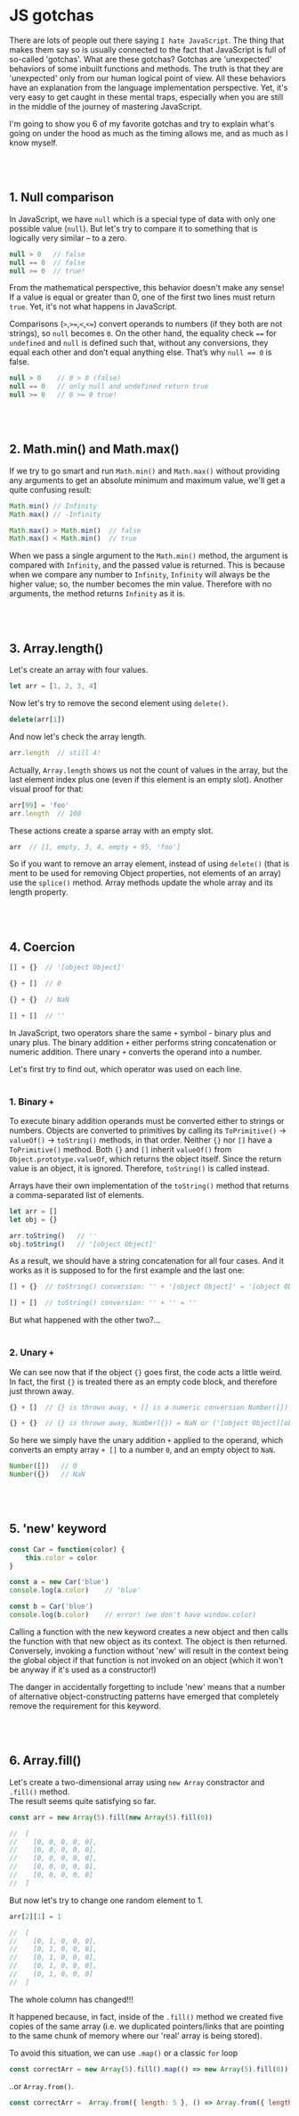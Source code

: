 # JS gotchas

There are lots of people out there saying `I hate JavaScript`. The thing that makes them say so is usually connected to the fact that JavaScript is full of so-called 'gotchas'.
What are these gotchas? Gotchas are 'unexpected' behaviors of some inbuilt functions and methods. The truth is that they are 'unexpected' only from our human logical point of view. All these behaviors have an explanation from the language implementation perspective. Yet, it's very easy to get caught in these mental traps, especially when you are still in the middle of the journey of mastering JavaScript.

I'm going to show you 6 of my favorite gotchas and try to explain what's going on under the hood as much as the timing allows me, and as much as I know myself.

<br>
<br>

## 1. Null comparison
In JavaScript, we have `null` which is a special type of data with only one possible value (`null`). But let's try to compare it to something that is logically very similar – to a zero.


```js
null > 0   // false
null == 0  // false
null >= 0  // true!
```
From the mathematical perspective, this behavior doesn't make any sense! If a value is equal or greater than 0, one of the first two lines must return `true`. Yet, it's not what happens in JavaScript. 

Comparisons (`>`,`>=`,`<`,`<=`) convert operands to numbers (if they both are not strings), so `null` becomes `0`. On the other hand, the equality check `==` for `undefined` and `null` is defined such that, without any conversions, they equal each other and don’t equal anything else. That’s why `null == 0` is false.
```js
null > 0    // 0 > 0 (false)
null == 0   // only null and undefined return true
null >= 0   // 0 >= 0 true!
```

<br>
<br>

## 2. Math.min() and Math.max()

If we try to go smart and run `Math.min()` and `Math.max()` without providing any arguments to get an absolute minimum and maximum value, we'll get a quite confusing result:
```js
Math.min() // Infinity
Math.max() // -Infinity

Math.max() > Math.min()  // false
Math.max() < Math.min()  // true
```
When we pass a single argument to the `Math.min()` method, the argument is compared with `Infinity`, and the passed value is returned. This is because when we compare any number to `Infinity`, `Infinity` will always be the higher value; so, the number becomes the min value. Therefore with no arguments, the method returns `Infinity` as it is.

<br>
<br>

## 3. Array.length()

Let's create an array with four values.

```js
let arr = [1, 2, 3, 4]
```
Now let's try to remove the second element using `delete()`.

```js
delete(arr[1])
```
And now let's check the array length.
```js
arr.length  // still 4!
```
Actually, `Array.length` shows us not the count of values in the array, but the last element index plus one (even if this element is an empty slot). Another visual proof for that:
```js
arr[99] = 'foo'
arr.length  // 100
```
These actions create a sparse array with an empty slot.
```js
arr  // [1, empty, 3, 4, empty × 95, 'foo']
```
So if you want to remove an array element, instead of using `delete()` (that is ment to be used for removing Object properties, not elements of an array) use the `splice()` method. Array methods update the whole array and its length property.

<br>
<br>

## 4. Coercion

```js
[] + {}  // '[object Object]'

{} + []  // 0

{} + {}  // NaN

[] + []  // ''
```

In JavaScript, two operators share the same `+` symbol - binary plus and unary plus. The binary addition `+` either performs string concatenation or numeric addition. There unary `+` converts the operand into a number.

Let's first try to find out, which operator was used on each line. <br><br>


### 1. Binary `+`

To execute binary addition operands must be converted either to strings or numbers. Objects are converted to primitives by calling its `ToPrimitive()` → `valueOf()` → `toString()` methods, in that order. Neither `{}` nor `[]` have a `ToPrimitive()` method. Both `{}` and `[]` inherit `valueOf()` from `Object.prototype.valueOf`, which returns the object itself. Since the return value is an object, it is ignored. Therefore, `toString()` is called instead.

Arrays have their own implementation of the `toString()` method that returns a comma-separated list of elements.

```js
let arr = []
let obj = {}

arr.toString()   // ''
obj.toString()   // '[object Object]'
```
As a result, we should have a string concatenation for all four cases. And it works as it is supposed to for the first example and the last one:

```js
[] + {}  // toString() conversion: '' + '[object Object]' = '[object Object]'

[] + []  // toString() conversion: '' + '' = ''
```
But what happened with the other two?...<br><br>


### 2. Unary `+`

We can see now that if the object `{}` goes first, the code acts a little weird. In fact, the first `{}` is treated there as an empty code block, and therefore just thrown away. 

```js
{} + []  // {} is thrown away, + [] is a numeric conversion Number([]) = 0

{} + {}  // {} is thrown away, Number({}) = NaN or ('[object Object][object Object]' for some V8 engine versions')
```

So here we simply have the unary addition `+` applied to the operand, which converts an empty array `+ []` to a number `0`, and an empty object to `NaN`.
```js
Number([])   // 0
Number({})   // NaN
```

<br>
<br>


## 5. 'new' keyword

```js
const Car = function(color) {
    this.color = color
}

const a = new Car('blue')
console.log(a.color)    // 'blue'

const b = Car('blue')
console.log(b.color)    // error! (we don't have window.color)
```

Calling a function with the new keyword creates a new object and then calls the function with that new object as its context. The object is then returned. Conversely, invoking a function without 'new' will result in the context being the global object if that function is not invoked on an object (which it won't be anyway if it's used as a constructor!)

The danger in accidentally forgetting to include 'new' means that a number of alternative object-constructing patterns have emerged that completely remove the requirement for this keyword.

<br>
<br>

## 6. Array.fill()

Let's create a two-dimensional array using `new Array` constractor and `.fill()` method.<br>
The result seems quite satisfying so far.
```js
const arr = new Array(5).fill(new Array(5).fill(0))

//  [
//    [0, 0, 0, 0, 0],
//    [0, 0, 0, 0, 0],
//    [0, 0, 0, 0, 0],
//    [0, 0, 0, 0, 0],
//    [0, 0, 0, 0, 0]
//  ]
```
But now let's try to change one random element to 1.
```js
arr[2][1] = 1

//  [
//    [0, 1, 0, 0, 0],
//    [0, 1, 0, 0, 0],
//    [0, 1, 0, 0, 0],
//    [0, 1, 0, 0, 0],
//    [0, 1, 0, 0, 0]
//  ]
```
The whole column has changed!!!

It happened because, in fact, inside of the `.fill()` method we created five copies of the same array (i.e. we duplicated pointers/links that are pointing to the same chunk of memory where our 'real' array is being stored).

To avoid this situation, we can use `.map()` or a classic `for` loop
```js
const correctArr = new Array(5).fill().map(() => new Array(5).fill(0))
```
..or `Array.from()`.
```js
const correctArr =  Array.from({ length: 5 }, () => Array.from({ length: 5 }, () => 0))
```

</br>
</br>
